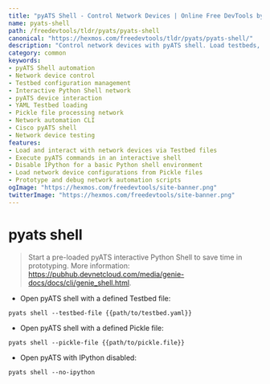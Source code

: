 ```yaml
---
title: "pyATS Shell - Control Network Devices | Online Free DevTools by Hexmos"
name: pyats-shell
path: /freedevtools/tldr/pyats/pyats-shell
canonical: "https://hexmos.com/freedevtools/tldr/pyats/pyats-shell/"
description: "Control network devices with pyATS shell. Load testbeds, execute commands, and interact with network devices programmatically. Free online tool, no registration required."
category: common
keywords:
- pyATS Shell automation
- Network device control
- Testbed configuration management
- Interactive Python Shell network
- pyATS device interaction
- YAML Testbed loading
- Pickle file processing network
- Network automation CLI
- Cisco pyATS shell
- Network device testing
features:
- Load and interact with network devices via Testbed files
- Execute pyATS commands in an interactive shell
- Disable IPython for a basic Python shell environment
- Load network device configurations from Pickle files
- Prototype and debug network automation scripts
ogImage: "https://hexmos.com/freedevtools/site-banner.png"
twitterImage: "https://hexmos.com/freedevtools/site-banner.png"
---
```


# pyats shell

> Start a pre-loaded pyATS interactive Python Shell to save time in prototyping.
> More information: <https://pubhub.devnetcloud.com/media/genie-docs/docs/cli/genie_shell.html>.

- Open pyATS shell with a defined Testbed file:

`pyats shell --testbed-file {{path/to/testbed.yaml}}`

- Open pyATS shell with a defined Pickle file:

`pyats shell --pickle-file {{path/to/pickle.file}}`

- Open pyATS with IPython disabled:

`pyats shell --no-ipython`
